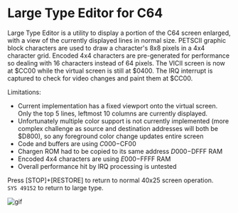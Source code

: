 # Large Type Editor for C64 #

Large Type Editor is a utility to display a portion of the C64 screen enlarged, with a view of the currently displayed lines in normal size.  PETSCII graphic block characters are used to draw a character's 8x8 pixels in a 4x4 character grid.  Encoded 4x4 characters are pre-generated for performance so dealing with 16 characters instead of 64 pixels.  The VICII screen is now at $CC00 while the virtual screen is still at $0400.  The IRQ interrupt is captured to check for video changes and paint them at $CC00.  

Limitations:

* Current implementation has a fixed viewport onto the virtual screen.  Only the top 5 lines, leftmost 10 columns are currently displayed.
* Unfortunately multiple color support is not currently implemented (more complex challenge as source and destination addresses will both be $D800), so any foreground color change updates entire screen
* Code and buffers are using $C000-$CF00
* Chargen ROM had to be copied to its same address $D000-$DFFF RAM
* Encoded 4x4 characters are using $E000-$FFFF RAM 
* Overall performance hit by IRQ processing is untested

Press [STOP]+[RESTORE] to return to normal 40x25 screen operation.   
```SYS 49152``` to return to large type.

![gif](large-type-blink-1080.gif)